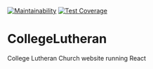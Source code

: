 [![Maintainability](https://api.codeclimate.com/v1/badges/3a208c3319a68215904f/maintainability)](https://codeclimate.com/github/WebJamApps/CollegeLutheran/maintainability)
[![Test Coverage](https://api.codeclimate.com/v1/badges/3a208c3319a68215904f/test_coverage)](https://codeclimate.com/github/WebJamApps/CollegeLutheran/test_coverage)
# CollegeLutheran
College Lutheran Church website running React
